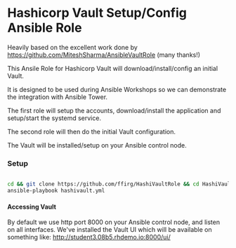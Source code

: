 # Hashicorp Vault Setup/Config Ansible Role

Heavily based on the excellent work done by https://github.com/MiteshSharma/AnsibleVaultRole (many thanks!)

This Ansile Role for Hashicorp Vault will download/install/config an initial Vault. 

It is designed to be used during Ansible Workshops so we can demonstrate the integration with Ansible Tower.

The first role will setup the accounts, download/install the application and setup/start the systemd service.

The second role will then do the initial Vault configuration.

The Vault will be installed/setup on your Ansible control node.

### Setup

```bash

cd && git clone https://github.com/ffirg/HashiVaultRole && cd HashiVaultRole
ansible-playbook hashivault.yml

```

#### Accessing Vault

By default we use http port 8000 on your Ansible control node, and listen on all interfaces.
We've installed the Vault UI which will be available on something like: http://student3.08b5.rhdemo.io:8000/ui/

